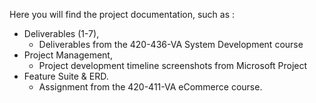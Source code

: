 Here you will find the project documentation, such as :
* Deliverables (1-7),
  - Deliverables from the 420-436-VA System Development course
* Project Management,
  - Project development timeline screenshots from Microsoft Project
* Feature Suite & ERD.
    - Assignment from the 420-411-VA eCommerce course.
